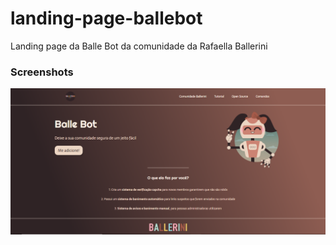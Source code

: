 # landing-page-ballebot
Landing page da Balle Bot da comunidade da Rafaella Ballerini


### Screenshots

<div align="center">
  <img src="/readme/screenshot-landing-page.PNG">
</div>
